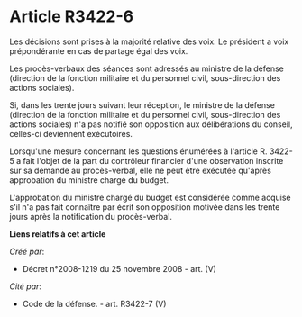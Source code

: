 # Article R3422-6

Les décisions sont prises à la majorité relative des voix. Le président a voix prépondérante en cas de partage égal des voix.

Les procès-verbaux des séances sont adressés au ministre de la défense (direction de la fonction militaire et du personnel
civil, sous-direction des actions sociales).

Si, dans les trente jours suivant leur réception, le ministre de la défense (direction de la fonction militaire et du
personnel civil, sous-direction des actions sociales) n'a pas notifié son opposition aux délibérations du conseil, celles-ci
deviennent exécutoires.

Lorsqu'une mesure concernant les questions énumérées à l'article R. 3422-5 a fait l'objet de la part du contrôleur financier
d'une observation inscrite sur sa demande au procès-verbal, elle ne peut être exécutée qu'après approbation du ministre
chargé du budget.

L'approbation du ministre chargé du budget est considérée comme acquise s'il n'a pas fait connaître par écrit son opposition
motivée dans les trente jours après la notification du procès-verbal.

**Liens relatifs à cet article**

_Créé par_:

  - Décret n°2008-1219 du 25 novembre 2008 - art. (V)

_Cité par_:

  - Code de la défense. - art. R3422-7 (V)
